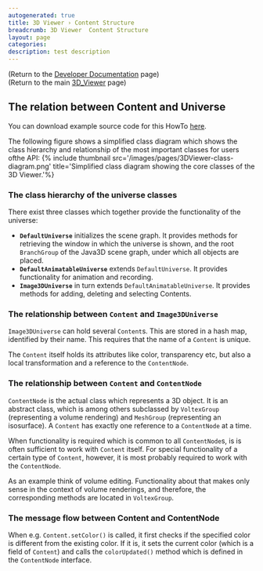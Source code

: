 ```yaml
---
autogenerated: true
title: 3D Viewer › Content Structure
breadcrumb: 3D Viewer  Content Structure
layout: page
categories: 
description: test description
---
```


(Return to the [Developer Documentation](3D_Viewer__Developer_Documentation ) page)  
(Return to the main [3D\_Viewer](3D_Viewer ) page)

## The relation between Content and Universe

You can download example source code for this HowTo [here](3D_Viewer__Example_code ).

The following figure shows a simplified class diagram which shows the class hierarchy and relationship of the most important classes for users ofthe API: {% include thumbnail src='/images/pages/3DViewer-class-diagram.png' title='Simplified class diagram showing the core classes of the 3D Viewer.'%}

### The class hierarchy of the universe classes

There exist three classes which together provide the functionality of the universe:

  - <b>`DefaultUniverse`</b> initializes the scene graph. It provides methods for retrieving the window in which the universe is shown, and the root `BranchGroup` of the Java3D scene graph, under which all objects are placed.
  - <b>`DefaultAnimatableUniverse`</b> extends `DefaultUniverse`. It provides functionality for animation and recording.
  - <b>`Image3DUniverse`</b> in turn extends `DefaultAnimatableUniverse`. It provides methods for adding, deleting and selecting Contents.

### The relationship between `Content` and `Image3DUniverse`

`Image3DUniverse` can hold several `Content`s. This are stored in a hash map, identified by their name. This requires that the name of a `Content` is unique.

The `Content` itself holds its attributes like color, transparency etc, but also a local transformation and a reference to the `ContentNode`.

### The relationship between `Content` and `ContentNode`

`ContentNode` is the actual class which represents a 3D object. It is an abstract class, which is among others subclassed by `VoltexGroup` (representing a volume rendering) and `MeshGroup` (representing an isosurface). A `Content` has exactly one reference to a `ContentNode` at a time.

When functionality is required which is common to all `ContentNode`s, is is often sufficient to work with `Content` itself. For special functionality of a certain type of `Content`, however, it is most probably required to work with the `ContentNode`.

As an example think of volume editing. Functionality about that makes only sense in the context of volume renderings, and therefore, the corresponding methods are located in `VoltexGroup`.

### The message flow between Content and ContentNode

When e.g. `Content.setColor()` is called, it first checks if the specified color is different from the existing color. If it is, it sets the current color (which is a field of `Content`) and calls the `colorUpdated()` method which is defined in the `ContentNode` interface.

